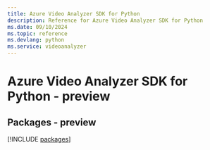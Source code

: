 ```yaml
---
title: Azure Video Analyzer SDK for Python
description: Reference for Azure Video Analyzer SDK for Python
ms.date: 09/10/2024
ms.topic: reference
ms.devlang: python
ms.service: videoanalyzer
---
```

# Azure Video Analyzer SDK for Python - preview
## Packages - preview
[!INCLUDE [packages](video-analyzer-index.md)]